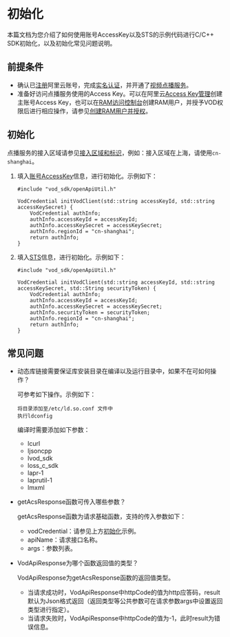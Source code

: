 # 初始化

本篇文档为您介绍了如何使用账号AccessKey以及STS的示例代码进行C/C++ SDK初始化，以及初始化常见问题说明。

## 前提条件

-   确认已[注册](https://account.aliyun.com/register/register.htm?spm=a2c4g.11186623.2.13.2a123bd95a5EuV&oauth_callback=https%3A%2F%2Fvod.console.aliyun.com%2F&lang=zh)阿里云账号，完成[实名认证](https://help.aliyun.com/knowledge_list/37170.html?spm=a2c4g.11186623.2.14.2a123bd95a5EuV)，并开通了[视频点播服务](https://www.aliyun.com/product/vod?spm=a2c4g.11186623.2.15.2a123bd95a5EuV)。
-   准备好访问点播服务使用的Access Key。可以在阿里云[Access Key管理](https://usercenter.console.aliyun.com/#/manage/ak)创建主账号Access Key，也可以在[RAM访问控制台](https://ram.console.aliyun.com/?spm=a2c4g.11186623.2.17.2a123bd95a5EuV#/user/list)创建RAM用户，并授予VOD权限后进行相应操作，请参见[创建RAM用户并授权](/cn.zh-CN/开发指南/账号和授权/创建RAM用户并授权.md)。

## 初始化

点播服务的接入区域请参见[接入区域和标识](/cn.zh-CN/开发指南/点播中心和访问域名.md)，例如：接入区域在上海，请使用`cn-shanghai`。

1.  填入[账号AccessKey](/cn.zh-CN/开发指南/账号和授权/创建RAM用户并授权.md)信息，进行初始化。示例如下：

    ```
    #include "vod_sdk/openApiUtil.h"
    
    VodCredential initVodClient(std::string accessKeyId, std::string accessKeySecret) {
        VodCredential authInfo;
        authInfo.accessKeyId = accessKeyId;
        authInfo.accessKeySecret = accessKeySecret;
        authInfo.regionId = "cn-shanghai";
        return authInfo;
    }
    ```

2.  填入[STS](/cn.zh-CN/开发指南/账号和授权/创建角色并进行STS临时授权.md)信息，进行初始化。示例如下：

    ```
    #include "vod_sdk/openApiUtil.h"
    
    VodCredential initVodClient(std::string accessKeyId, std::string accessKeySecret, std::String securityToken) {
        VodCredential authInfo;
        authInfo.accessKeyId = accessKeyId;
        authInfo.accessKeySecret = accessKeySecret;
        authInfo.securityToken = securityToken;
        authInfo.regionId = "cn-shanghai";
        return authInfo;
    }
    ```


## 常见问题

-   动态库链接需要保证库安装目录在编译以及运行目录中，如果不在可如何操作？

    可参考如下操作。示例如下：

    ```
    将目录添加至/etc/ld.so.conf 文件中
    执行ldconfig        
    ```

    编译时需要添加如下参数：

    -   lcurl
    -   ljsoncpp
    -   lvod\_sdk
    -   loss\_c\_sdk
    -   lapr-1
    -   laprutil-1
    -   lmxml
-   getAcsResponse函数可传入哪些参数？

    getAcsResponse函数为请求基础函数，支持的传入参数如下：

    -   vodCredential：请参见上方[初始化](#section_14q_iza_ceo)示例。
    -   apiName：请求接口名称。
    -   args：参数列表。
-   VodApiResponse为哪个函数返回值的类型？

    VodApiResponse为getAcsResponse函数的返回值类型。

    -   当请求成功时，VodApiResponse中httpCode的值为http应答码，result默认为Json格式返回（返回类型等公共参数可在请求参数args中设置返回类型进行指定）。
    -   当请求失败时，VodApiResponse中httpCode的值为-1，此时result为错误信息。

